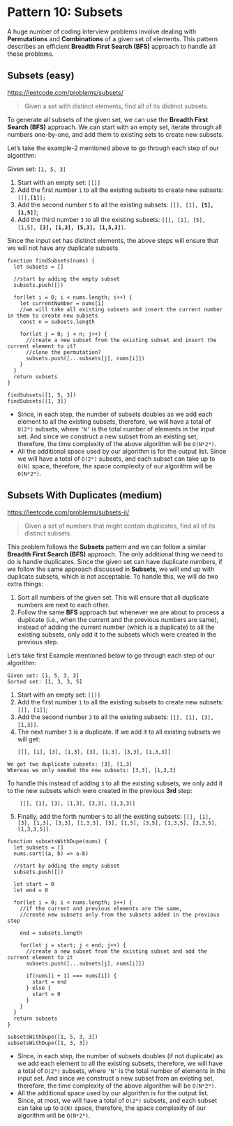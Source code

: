 # Pattern 10: Subsets

A huge number of coding interview problems involve dealing with <b>Permutations</b> and <b>Combinations</b> of a given set of elements. This pattern describes an efficient <b>Breadth First Search (BFS)</b> approach to handle all these problems.

## Subsets (easy)
https://leetcode.com/problems/subsets/

> Given a set with distinct elements, find all of its distinct subsets.

To generate all subsets of the given set, we can use the <b>Breadth First Search (BFS)</b> approach. We can start with an empty set, iterate through all numbers one-by-one, and add them to existing sets to create new subsets.

Let’s take the example-2 mentioned above to go through each step of our algorithm:

Given set: `[1, 5, 3]`
1. Start with an empty set: `[[]]`
2. Add the first number `1` to all the existing subsets to create new subsets: `[[],`<b>`[1]`</b>`];`
3. Add the second number `5` to all the existing subsets: `[[], [1], `<b>`[5], [1,5]`</b>`]`;
4. Add the third number `3` to all the existing subsets: `[[], [1], [5], [1,5], `<b>`[3], [1,3], [5,3], [1,5,3]`</b>`]`.

Since the input set has distinct elements, the above steps will ensure that we will not have any duplicate subsets.
````
function findSubsets(nums) {
  let subsets = []
  
  //start by adding the empty subset
  subsets.push([])
  
  for(let i = 0; i < nums.length; i++) {
    let currentNumber = nums[i]
    //we will take all existing subsets and insert the current number in them to create new subsets
    const n = subsets.length
    
    for(let j = 0; j < n; j++) {
      //create a new subset from the existing subset and insert the current element to it?
      //clone the permutation?
      subsets.push([...subsets[j], nums[i]])
    }
  }
  return subsets
}

findSubsets([1, 5, 3])
findSubsets([1, 3])
````
- Since, in each step, the number of subsets doubles as we add each element to all the existing subsets, therefore, we will have a total of `O(2ᴺ)` subsets, where `‘N’` is the total number of elements in the input set. And since we construct a new subset from an existing set, therefore, the time complexity of the above algorithm will be `O(N*2ᴺ)`.
- All the additional space used by our algorithm is for the output list. Since we will have a total of `O(2ᴺ)` subsets, and each subset can take up to `O(N)` space, therefore, the space complexity of our algorithm will be `O(N*2ᴺ)`.

## Subsets With Duplicates (medium)
https://leetcode.com/problems/subsets-ii/

> Given a set of numbers that might contain duplicates, find all of its distinct subsets.

This problem follows the <b>Subsets</b> pattern and we can follow a similar <b>Breadth First Search (BFS)</b> approach. The only additional thing we need to do is handle duplicates. Since the given set can have duplicate numbers, if we follow the same approach discussed in <b>Subsets</b>, we will end up with duplicate subsets, which is not acceptable. To handle this, we will do two extra things:
1. Sort all numbers of the given set. This will ensure that all duplicate numbers are next to each other.
2. Follow the same <b>BFS</b> approach but whenever we are about to process a duplicate (i.e., when the current and the previous numbers are same), instead of adding the current number (which is a duplicate) to all the existing subsets, only add it to the subsets which were created in the previous step.

Let’s take first Example mentioned below to go through each step of our algorithm:
````
Given set: [1, 5, 3, 3]  
Sorted set: [1, 3, 3, 5]
````
1. Start with an empty set: `[[]]`
2. Add the first number `1` to all the existing subsets to create new subsets: `[[], [1]]`;
3. Add the second number `3` to all the existing subsets: `[[], [1], [3], [1,3]]`.
4. The next number `3` is a duplicate. If we add it to all existing subsets we will get:
    ````
    [[], [1], [3], [1,3], [3], [1,3], [3,3], [1,3,3]]
    ````
````
We got two duplicate subsets: [3], [1,3]  
Whereas we only needed the new subsets: [3,3], [1,3,3] 
````
To handle this instead of adding `3` to all the existing subsets, we only add it to the new subsets which were created in the previous <b>3rd</b> step:
````
    [[], [1], [3], [1,3], [3,3], [1,3,3]]
````
5. Finally, add the forth number `5` to all the existing subsets: `[[], [1], [3], [1,3], [3,3], [1,3,3], [5], [1,5], [3,5], [1,3,5], [3,3,5], [1,3,3,5]]`

````
function subsetsWithDupe(nums) {
  let subsets = []
  nums.sort((a, b) => a-b)
  
  //start by adding the empty subset
  subsets.push([])
  
  let start = 0
  let end = 0
  
  for(let i = 0; i < nums.length; i++) {
    //if the current and previous elements are the same, 
    //create new subsets only from the subsets added in the previous step
   
    end = subsets.length
    
    for(let j = start; j < end; j++) {
      //create a new subset from the existing subset and add the current element to it
      subsets.push([...subsets[j], nums[i]])
      
      if(nums[i + 1] === nums[i]) {
        start = end
      } else {
        start = 0
      }
    }
  }
  return subsets
}

subsetsWithDupe([1, 5, 3, 3])
subsetsWithDupe([1, 3, 3])
````
- Since, in each step, the number of subsets doubles (if not duplicate) as we add each element to all the existing subsets, therefore, we will have a total of `O(2ᴺ)` subsets, where `‘N’` is the total number of elements in the input set. And since we construct a new subset from an existing set, therefore, the time complexity of the above algorithm will be `O(N*2ᴺ)`.
- All the additional space used by our algorithm is for the output list. Since, at most, we will have a total of `O(2ᴺ)` subsets, and each subset can take up to `O(N)` space, therefore, the space complexity of our algorithm will be `O(N*2ᴺ)`.
